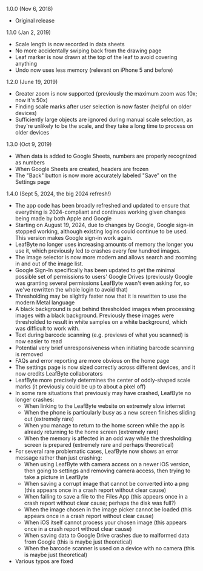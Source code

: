 1.0.0 (Nov 6, 2018)
* Original release

1.1.0 (Jan 2, 2019)
* Scale length is now recorded in data sheets
* No more accidentally swiping back from the drawing page
* Leaf marker is now drawn at the top of the leaf to avoid covering anything
* Undo now uses less memory (relevant on iPhone 5 and before)

1.2.0 (June 19, 2019)
* Greater zoom is now supported (previously the maximum zoom was 10x; now it's 50x)
* Finding scale marks after user selection is now faster (helpful on older devices)
* Sufficiently large objects are ignored during manual scale selection, as they're unlikely to be the scale, and they take a long time to process on older devices

1.3.0 (Oct 9, 2019)
* When data is added to Google Sheets, numbers are properly recognized as numbers
* When Google Sheets are created, headers are frozen
* The "Back" button is now more accurately labeled "Save" on the Settings page

1.4.0 (Sept 5, 2024, the big 2024 refresh!)
* The app code has been broadly refreshed and updated to ensure that everything is 2024-compliant and continues working given changes being made by both Apple and Google
* Starting on August 19, 2024, due to changes by Google, Google sign-in stopped working, although existing logins could continue to be used. This version makes Google sign-in work again.
* LeafByte no longer uses increasing amounts of memory the longer you use it, which previously led to crashes every few hundred images.
* The image selector is now more modern and allows search and zooming in and out of the image list.
* Google Sign-In specifically has been updated to get the minimal possible set of permissions to users' Google Drives (previously Google was granting several permissions LeafByte wasn't even asking for, so we've rewritten the whole login to avoid that) 
* Thresholding may be slightly faster now that it is rewritten to use the modern Metal language
* A black background is put behind thresholded images when processing images with a black background. Previously these images were thresholded to result in white samples on a white background, which was difficult to work with.
* Text during barcode scanning (e.g. previews of what you scanned) is now easier to read
* Potential very brief unresponsiveness when initiating barcode scanning is removed
* FAQs and error reporting are more obvious on the home page
* The settings page is now sized correctly across different devices, and it now credits LeafByte collaborators
* LeafByte more precisely determines the center of oddly-shaped scale marks (it previously could be up to about a pixel off)
* In some rare situations that previously may have crashed, LeafByte no longer crashes: 
    * When linking to the LeafByte website on extremely slow internet
    * When the phone is particularly busy as a new screen finishes sliding out (extremely rare)
    * When you manage to return to the home screen while the app is already returning to the home screen (extremely rare)    
    * When the memory is affected in an odd way while the thresholding screen is prepared (extremely rare and perhaps theoretical)
* For several rare problematic cases, LeafByte now shows an error message rather than just crashing: 
    * When using LeafByte with camera access on a newer iOS version, then going to settings and removing camera access, then trying to take a picture in LeafByte 
    * When saving a corrupt image that cannot be converted into a png (this appears once in a crash report without clear cause)
    * When failing to save a file to the Files App (this appears once in a crash report without clear cause; perhaps the disk was full?)
    * When the image chosen in the image picker cannot be loaded (this appears once in a crash report without clear cause)
    * When iOS itself cannot process your chosen image (this appears once in a crash report without clear cause)
    * When saving data to Google Drive crashes due to malformed data from Google (this is maybe just theoretical)
    * When the barcode scanner is used on a device with no camera (this is maybe just theoretical)
* Various typos are fixed
